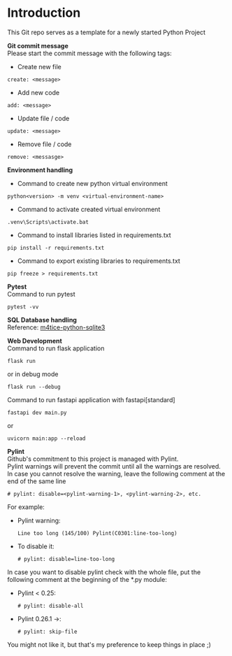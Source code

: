 # Introduction  
This Git repo serves as a template for a newly started Python Project  


**Git commit message**  
Please start the commit message with the following tags:  

* Create new file 
```
create: <message>  
```
* Add new code 
```
add: <message>  
```
* Update file / code
```
update: <message>
```
* Remove file / code
```
remove: <messasge>
```  


**Environment handling**  
* Command to create new python virtual environment
```
python<version> -m venv <virtual-environment-name>
```  

* Command to activate created virtual environment
```
.venv\Scripts\activate.bat
```  

* Command to install libraries listed in requirements.txt
```
pip install -r requirements.txt
```  

* Command to export existing libraries to requirements.txt
```
pip freeze > requirements.txt
```  


**Pytest**  
Command to run pytest
```
pytest -vv
```  


**SQL Database handling**  
Reference: [m4tice-python-sqlite3](https://github.com/m4tice/python-sqlite3)  


**Web Development**  
Command to run flask application
```
flask run
```
or in debug mode
```
flask run --debug
```  

Command to run fastapi application
with fastapi[standard]
```
fastapi dev main.py
```
or
```
uvicorn main:app --reload
```  


**Pylint**  
Github's commitment to this project is managed with Pylint.  
Pylint warnings will prevent the commit until all the warnings are resolved.  
In case you cannot resolve the warning, leave the following comment at the end of the same line  

    # pylint: disable=<pylint-warning-1>, <pylint-warning-2>, etc.

For example:  
* Pylint warning:  
    ```
    Line too long (145/100) Pylint(C0301:line-too-long)  
    ```  

* To disable it:  
    ```
    # pylint: disable=line-too-long  
    ```  

In case you want to disable pylint check with the whole file, put the following comment at the beginning of the *.py module:  

* Pylint < 0.25:  
    ```
    # pylint: disable-all  
    ```  

* Pylint 0.26.1 ->:  
    ```
    # pylint: skip-file  
    ```

You might not like it, but that's my preference to keep things in place ;)
